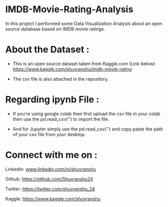 # IMDB-Movie-Rating-Analysis
In this project I performed some Data Visualization Analysis about an open source database based on IMDB movie ratings.

# About the Dataset :

- This is an open source dataset taken from Kaggle.com (Link below)
https://www.kaggle.com/shuvranshu/imdb-movie-rating

- The csv file is also attached in the repository.

# Regarding ipynb File :

- If you're using google colab then first upload the csv file in your colab then use the pd.read_csv('') to import the file.

- And for Jupyter simply use the pd.read_csv('') and copy paste the path of your csv file from your desktop.

# Connect with me on :

LinkedIn: www.linkedin.com/in/shuvranshu

Github: https://github.com/Shuvranshu24

Twitter: https://twitter.com/shuvranshu_24

Kaggle: https://www.kaggle.com/shuvranshu